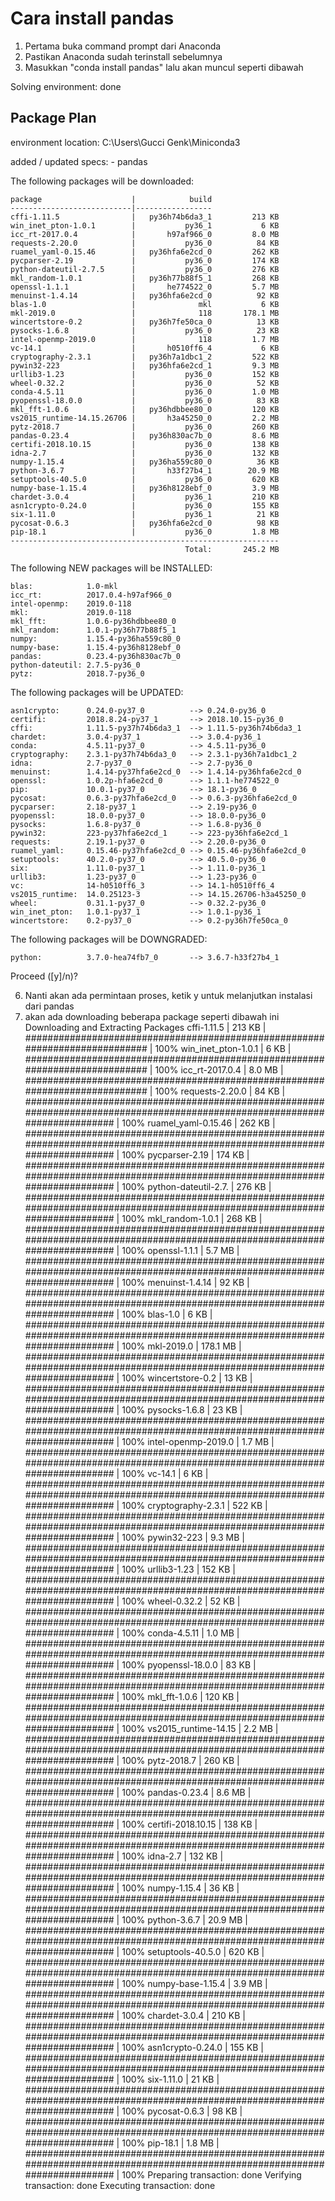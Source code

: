# Cara install pandas
1. Pertama buka command prompt dari Anaconda
2. Pastikan Anaconda sudah terinstall sebelumnya
3. Masukkan "conda install pandas" lalu akan muncul seperti dibawah

Solving environment: done

## Package Plan ##

  environment location: C:\Users\Gucci Genk\Miniconda3

  added / updated specs:
    - pandas


The following packages will be downloaded:

    package                    |            build
    ---------------------------|-----------------
    cffi-1.11.5                |   py36h74b6da3_1         213 KB
    win_inet_pton-1.0.1        |           py36_1           6 KB
    icc_rt-2017.0.4            |       h97af966_0         8.0 MB
    requests-2.20.0            |           py36_0          84 KB
    ruamel_yaml-0.15.46        |   py36hfa6e2cd_0         262 KB
    pycparser-2.19             |           py36_0         174 KB
    python-dateutil-2.7.5      |           py36_0         276 KB
    mkl_random-1.0.1           |   py36h77b88f5_1         268 KB
    openssl-1.1.1              |       he774522_0         5.7 MB
    menuinst-1.4.14            |   py36hfa6e2cd_0          92 KB
    blas-1.0                   |              mkl           6 KB
    mkl-2019.0                 |              118       178.1 MB
    wincertstore-0.2           |   py36h7fe50ca_0          13 KB
    pysocks-1.6.8              |           py36_0          23 KB
    intel-openmp-2019.0        |              118         1.7 MB
    vc-14.1                    |       h0510ff6_4           6 KB
    cryptography-2.3.1         |   py36h7a1dbc1_2         522 KB
    pywin32-223                |   py36hfa6e2cd_1         9.3 MB
    urllib3-1.23               |           py36_0         152 KB
    wheel-0.32.2               |           py36_0          52 KB
    conda-4.5.11               |           py36_0         1.0 MB
    pyopenssl-18.0.0           |           py36_0          83 KB
    mkl_fft-1.0.6              |   py36hdbbee80_0         120 KB
    vs2015_runtime-14.15.26706 |       h3a45250_0         2.2 MB
    pytz-2018.7                |           py36_0         260 KB
    pandas-0.23.4              |   py36h830ac7b_0         8.6 MB
    certifi-2018.10.15         |           py36_0         138 KB
    idna-2.7                   |           py36_0         132 KB
    numpy-1.15.4               |   py36ha559c80_0          36 KB
    python-3.6.7               |       h33f27b4_1        20.9 MB
    setuptools-40.5.0          |           py36_0         620 KB
    numpy-base-1.15.4          |   py36h8128ebf_0         3.9 MB
    chardet-3.0.4              |           py36_1         210 KB
    asn1crypto-0.24.0          |           py36_0         155 KB
    six-1.11.0                 |           py36_1          21 KB
    pycosat-0.6.3              |   py36hfa6e2cd_0          98 KB
    pip-18.1                   |           py36_0         1.8 MB
    ------------------------------------------------------------
                                           Total:       245.2 MB

The following NEW packages will be INSTALLED:

    blas:            1.0-mkl
    icc_rt:          2017.0.4-h97af966_0
    intel-openmp:    2019.0-118
    mkl:             2019.0-118
    mkl_fft:         1.0.6-py36hdbbee80_0
    mkl_random:      1.0.1-py36h77b88f5_1
    numpy:           1.15.4-py36ha559c80_0
    numpy-base:      1.15.4-py36h8128ebf_0
    pandas:          0.23.4-py36h830ac7b_0
    python-dateutil: 2.7.5-py36_0
    pytz:            2018.7-py36_0

The following packages will be UPDATED:

    asn1crypto:      0.24.0-py37_0          --> 0.24.0-py36_0
    certifi:         2018.8.24-py37_1       --> 2018.10.15-py36_0
    cffi:            1.11.5-py37h74b6da3_1  --> 1.11.5-py36h74b6da3_1
    chardet:         3.0.4-py37_1           --> 3.0.4-py36_1
    conda:           4.5.11-py37_0          --> 4.5.11-py36_0
    cryptography:    2.3.1-py37h74b6da3_0   --> 2.3.1-py36h7a1dbc1_2
    idna:            2.7-py37_0             --> 2.7-py36_0
    menuinst:        1.4.14-py37hfa6e2cd_0  --> 1.4.14-py36hfa6e2cd_0
    openssl:         1.0.2p-hfa6e2cd_0      --> 1.1.1-he774522_0
    pip:             10.0.1-py37_0          --> 18.1-py36_0
    pycosat:         0.6.3-py37hfa6e2cd_0   --> 0.6.3-py36hfa6e2cd_0
    pycparser:       2.18-py37_1            --> 2.19-py36_0
    pyopenssl:       18.0.0-py37_0          --> 18.0.0-py36_0
    pysocks:         1.6.8-py37_0           --> 1.6.8-py36_0
    pywin32:         223-py37hfa6e2cd_1     --> 223-py36hfa6e2cd_1
    requests:        2.19.1-py37_0          --> 2.20.0-py36_0
    ruamel_yaml:     0.15.46-py37hfa6e2cd_0 --> 0.15.46-py36hfa6e2cd_0
    setuptools:      40.2.0-py37_0          --> 40.5.0-py36_0
    six:             1.11.0-py37_1          --> 1.11.0-py36_1
    urllib3:         1.23-py37_0            --> 1.23-py36_0
    vc:              14-h0510ff6_3          --> 14.1-h0510ff6_4
    vs2015_runtime:  14.0.25123-3           --> 14.15.26706-h3a45250_0
    wheel:           0.31.1-py37_0          --> 0.32.2-py36_0
    win_inet_pton:   1.0.1-py37_1           --> 1.0.1-py36_1
    wincertstore:    0.2-py37_0             --> 0.2-py36h7fe50ca_0

The following packages will be DOWNGRADED:

    python:          3.7.0-hea74fb7_0       --> 3.6.7-h33f27b4_1

Proceed ([y]/n)?

6. Nanti akan ada permintaan proses, ketik y untuk melanjutkan instalasi dari pandas
7. akan ada downloading beberapa package seperti dibawah ini
Downloading and Extracting Packages
cffi-1.11.5          | 213 KB    | ############################################################################ | 100%
win_inet_pton-1.0.1  | 6 KB      | ############################################################################ | 100%
icc_rt-2017.0.4      | 8.0 MB    | ############################################################################ | 100%
requests-2.20.0      | 84 KB     | ############################################################################################################################ | 100%
ruamel_yaml-0.15.46  | 262 KB    | ############################################################################################################################ | 100%
pycparser-2.19       | 174 KB    | ############################################################################################################################ | 100%
python-dateutil-2.7. | 276 KB    | ############################################################################################################################ | 100%
mkl_random-1.0.1     | 268 KB    | ############################################################################################################################ | 100%
openssl-1.1.1        | 5.7 MB    | ############################################################################################################################ | 100%
menuinst-1.4.14      | 92 KB     | ############################################################################################################################ | 100%
blas-1.0             | 6 KB      | ############################################################################################################################ | 100%
mkl-2019.0           | 178.1 MB  | ############################################################################################################################ | 100%
wincertstore-0.2     | 13 KB     | ############################################################################################################################ | 100%
pysocks-1.6.8        | 23 KB     | ############################################################################################################################ | 100%
intel-openmp-2019.0  | 1.7 MB    | ############################################################################################################################ | 100%
vc-14.1              | 6 KB      | ############################################################################################################################ | 100%
cryptography-2.3.1   | 522 KB    | ############################################################################################################################ | 100%
pywin32-223          | 9.3 MB    | ############################################################################################################################ | 100%
urllib3-1.23         | 152 KB    | ############################################################################################################################ | 100%
wheel-0.32.2         | 52 KB     | ############################################################################################################################ | 100%
conda-4.5.11         | 1.0 MB    | ############################################################################################################################ | 100%
pyopenssl-18.0.0     | 83 KB     | ############################################################################################################################ | 100%
mkl_fft-1.0.6        | 120 KB    | ############################################################################################################################ | 100%
vs2015_runtime-14.15 | 2.2 MB    | ############################################################################################################################ | 100%
pytz-2018.7          | 260 KB    | ############################################################################################################################ | 100%
pandas-0.23.4        | 8.6 MB    | ############################################################################################################################ | 100%
certifi-2018.10.15   | 138 KB    | ############################################################################################################################ | 100%
idna-2.7             | 132 KB    | ############################################################################################################################ | 100%
numpy-1.15.4         | 36 KB     | ############################################################################################################################ | 100%
python-3.6.7         | 20.9 MB   | ############################################################################################################################ | 100%
setuptools-40.5.0    | 620 KB    | ############################################################################################################################ | 100%
numpy-base-1.15.4    | 3.9 MB    | ############################################################################################################################ | 100%
chardet-3.0.4        | 210 KB    | ############################################################################################################################ | 100%
asn1crypto-0.24.0    | 155 KB    | ############################################################################################################################ | 100%
six-1.11.0           | 21 KB     | ############################################################################################################################ | 100%
pycosat-0.6.3        | 98 KB     | ############################################################################################################################ | 100%
pip-18.1             | 1.8 MB    | ############################################################################################################################ | 100%
Preparing transaction: done
Verifying transaction: done
Executing transaction: done
